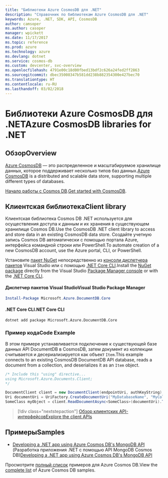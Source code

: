 ```yaml
---
title: "Библиотеки Azure CosmosDB для .NET"
description: "Справочник по библиотекам Azure CosmosDB для .NET"
keywords: Azure, .NET, SDK, API, CosmosDB
author: camsoper
ms.author: casoper
manager: wpickett
ms.date: 11/17/2017
ms.topic: reference
ms.prod: azure
ms.technology: azure
ms.devlang: dotnet
ms.service: cosmos-db
ms.custom: devcenter, svc-overview
ms.openlocfilehash: 4791e00c18d00fbed13bdf2c626a24fed2ff2863
ms.sourcegitcommit: dbec35008347b581dd238b882354300e427bec70
ms.translationtype: HT
ms.contentlocale: ru-RU
ms.lasthandoff: 03/02/2018
---
```

# <a name="azure-cosmosdb-libraries-for-net"></a><span data-ttu-id="a25ce-104">Библиотеки Azure CosmosDB для .NET</span><span class="sxs-lookup"><span data-stu-id="a25ce-104">Azure CosmosDB libraries for .NET</span></span>

## <a name="overview"></a><span data-ttu-id="a25ce-105">Обзор</span><span class="sxs-lookup"><span data-stu-id="a25ce-105">Overview</span></span>

<span data-ttu-id="a25ce-106">[Azure CosmosDB](https://docs.microsoft.com/azure/cosmos-db/introduction) — это распределенное и масштабируемое хранилище данных, которое поддерживает несколько типов баз данных.</span><span class="sxs-lookup"><span data-stu-id="a25ce-106">[Azure CosmosDB](https://docs.microsoft.com/azure/cosmos-db/introduction) is a distributed and scalable data store, supporting multiple different types of databases.</span></span>

<span data-ttu-id="a25ce-107">[Начало работы с Cosmos DB](https://docs.microsoft.com/azure/cosmos-db/create-documentdb-dotnet).</span><span class="sxs-lookup"><span data-stu-id="a25ce-107">[Get started with CosmosDB](https://docs.microsoft.com/azure/cosmos-db/create-documentdb-dotnet).</span></span>

## <a name="client-library"></a><span data-ttu-id="a25ce-108">Клиентская библиотека</span><span class="sxs-lookup"><span data-stu-id="a25ce-108">Client library</span></span>

<span data-ttu-id="a25ce-109">Клиентская библиотека Cosmos DB .NET используется для осуществления доступа к данным и их хранения в существующем хранилище Cosmos DB.</span><span class="sxs-lookup"><span data-stu-id="a25ce-109">Use the CosmosDB .NET client library to access and store data in an existing CosmosDB data store.</span></span>  <span data-ttu-id="a25ce-110">Создайте учетную запись Cosmos DB автоматически с помощью портала Azure, интерфейса командной строки или PowerShell.</span><span class="sxs-lookup"><span data-stu-id="a25ce-110">To automate creation of a new CosmosDB account, use the Azure portal, CLI, or PowerShell.</span></span>

<span data-ttu-id="a25ce-111">Установите [пакет NuGet](https://www.nuget.org/packages/Microsoft.Azure.DocumentDB.Core) непосредственно из [консоли диспетчера пакетов][PackageManager] Visual Studio или с помощью [.NET Core CLI][DotNetCLI].</span><span class="sxs-lookup"><span data-stu-id="a25ce-111">Install the [NuGet package](https://www.nuget.org/packages/Microsoft.Azure.DocumentDB.Core) directly from the Visual Studio [Package Manager console][PackageManager] or with the [.NET Core CLI][DotNetCLI].</span></span>

#### <a name="visual-studio-package-manager"></a><span data-ttu-id="a25ce-112">Диспетчер пакетов Visual Studio</span><span class="sxs-lookup"><span data-stu-id="a25ce-112">Visual Studio Package Manager</span></span>

```powershell
Install-Package Microsoft.Azure.DocumentDB.Core
```

#### <a name="net-core-cli"></a><span data-ttu-id="a25ce-113">.NET Core CLI</span><span class="sxs-lookup"><span data-stu-id="a25ce-113">.NET Core CLI</span></span>

```bash
dotnet add package Microsoft.Azure.DocumentDB.Core
```

### <a name="code-example"></a><span data-ttu-id="a25ce-114">Пример кода</span><span class="sxs-lookup"><span data-stu-id="a25ce-114">Code Example</span></span>

<span data-ttu-id="a25ce-115">В этом примере устанавливается подключение к существующей базе данных API DocumentDB в CosmosDB, затем документ из коллекции считывается и десериализируется как объект `Item`.</span><span class="sxs-lookup"><span data-stu-id="a25ce-115">This example connects to an existing CosmosDB DocumentDB API database, reads a document from a collection, and deserializes it as an `Item` object.</span></span>   

```csharp
/* Include this "using" directive...
using Microsoft.Azure.Documents.Client;
*/

DocumentClient client = new DocumentClient(endpointUri, authKeyString);
Uri documentUri = UriFactory.CreateDocumentUri("MyDatabaseName", "MyCollectionName", "DocumentId");
SomeClass myObject = client.ReadDocumentAsync<SomeClass>(documentUri).ToString()).Result;
```

> [!div class="nextstepaction"]
> [<span data-ttu-id="a25ce-116">Обзор клиентских API-интерфейсов</span><span class="sxs-lookup"><span data-stu-id="a25ce-116">Explore the client APIs</span></span>](/dotnet/api/overview/azure/cosmosdb/client)

## <a name="samples"></a><span data-ttu-id="a25ce-117">Примеры</span><span class="sxs-lookup"><span data-stu-id="a25ce-117">Samples</span></span>

* <span data-ttu-id="a25ce-118">[Developing a .NET app using Azure Cosmos DB's MongoDB API](https://azure.microsoft.com/resources/samples/azure-cosmos-db-mongodb-dotnet-getting-started/) (Разработка приложения .NET с помощью API MongoDB Cosmos DB)</span><span class="sxs-lookup"><span data-stu-id="a25ce-118">[Developing a .NET app using Azure Cosmos DB's MongoDB API](https://azure.microsoft.com/resources/samples/azure-cosmos-db-mongodb-dotnet-getting-started/)</span></span>

<span data-ttu-id="a25ce-119">Просмотрите [полный список](https://azure.microsoft.com/resources/samples/?platform=dotnet&term=cosmosdb) примеров для Azure Cosmos DB.</span><span class="sxs-lookup"><span data-stu-id="a25ce-119">View the [complete list](https://azure.microsoft.com/resources/samples/?platform=dotnet&term=cosmosdb) of Azure Cosmos DB samples.</span></span>

[PackageManager]: https://docs.microsoft.com/nuget/tools/package-manager-console
[DotNetCLI]: https://docs.microsoft.com/dotnet/core/tools/dotnet-add-package
